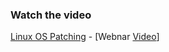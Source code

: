 ### Watch the video

[Linux OS Patching](Linux-OS-Patching) - [Webnar [Video](https://www.youtube.com/watch?v=sGXTfsz-3-4)]
